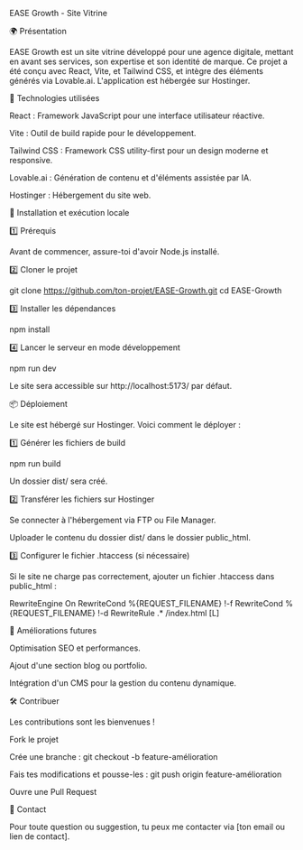 EASE Growth - Site Vitrine

🌍 Présentation

EASE Growth est un site vitrine développé pour une agence digitale, mettant en avant ses services, son expertise et son identité de marque. Ce projet a été conçu avec React, Vite, et Tailwind CSS, et intègre des éléments générés via Lovable.ai. L'application est hébergée sur Hostinger.

🚀 Technologies utilisées

React : Framework JavaScript pour une interface utilisateur réactive.

Vite : Outil de build rapide pour le développement.

Tailwind CSS : Framework CSS utility-first pour un design moderne et responsive.

Lovable.ai : Génération de contenu et d'éléments assistée par IA.

Hostinger : Hébergement du site web.

📂 Installation et exécution locale

1️⃣ Prérequis

Avant de commencer, assure-toi d'avoir Node.js installé.

2️⃣ Cloner le projet

git clone https://github.com/ton-projet/EASE-Growth.git
cd EASE-Growth

3️⃣ Installer les dépendances

npm install

4️⃣ Lancer le serveur en mode développement

npm run dev

Le site sera accessible sur http://localhost:5173/ par défaut.

📦 Déploiement

Le site est hébergé sur Hostinger. Voici comment le déployer :

1️⃣ Générer les fichiers de build

npm run build

Un dossier dist/ sera créé.

2️⃣ Transférer les fichiers sur Hostinger

Se connecter à l'hébergement via FTP ou File Manager.

Uploader le contenu du dossier dist/ dans le dossier public_html.

3️⃣ Configurer le fichier .htaccess (si nécessaire)

Si le site ne charge pas correctement, ajouter un fichier .htaccess dans public_html :

RewriteEngine On
RewriteCond %{REQUEST_FILENAME} !-f
RewriteCond %{REQUEST_FILENAME} !-d
RewriteRule .* /index.html [L]

📌 Améliorations futures

Optimisation SEO et performances.

Ajout d'une section blog ou portfolio.

Intégration d'un CMS pour la gestion du contenu dynamique.

🛠️ Contribuer

Les contributions sont les bienvenues !

Fork le projet

Crée une branche : git checkout -b feature-amélioration

Fais tes modifications et pousse-les : git push origin feature-amélioration

Ouvre une Pull Request

📧 Contact

Pour toute question ou suggestion, tu peux me contacter via [ton email ou lien de contact].

